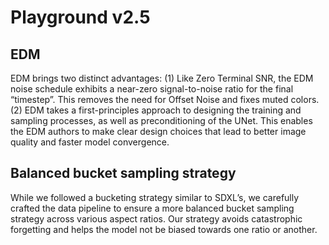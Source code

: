 # Playground v2.5

## EDM
EDM brings two distinct advantages: (1) Like Zero Terminal SNR, the EDM noise schedule exhibits
a near-zero signal-to-noise ratio for the final “timestep”. This removes the need for Offset Noise and
fixes muted colors. (2) EDM takes a first-principles approach to designing the training and sampling
processes, as well as preconditioning of the UNet. This enables the EDM authors to make clear
design choices that lead to better image quality and faster model convergence.

## Balanced bucket sampling strategy
While we followed a bucketing strategy similar to SDXL’s, we
carefully crafted the data pipeline to ensure a more balanced bucket sampling strategy across various
aspect ratios. Our strategy avoids catastrophic forgetting and helps the model not be biased towards
one ratio or another.

